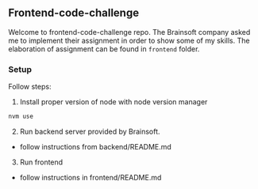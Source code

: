 ## Frontend-code-challenge

Welcome to frontend-code-challenge repo. The Brainsoft company asked me to implement their assignment in order to show some of my skills. The elaboration of assignment can be found in `frontend` folder.

### Setup

Follow steps:

1. Install proper version of node with node version manager

```bash
nvm use
```

2. Run backend server provided by Brainsoft. 

- follow instructions from  backend/README.md

3. Run frontend

- follow instructions in frontend/README.md
